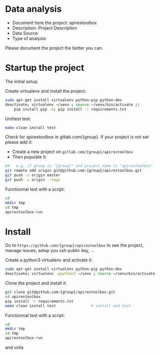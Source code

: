 # Data analysis
- Document here the project: apirestoolbox
- Description: Project Description
- Data Source:
- Type of analysis:

Please document the project the better you can.

# Startup the project

The initial setup.

Create virtualenv and install the project:
```bash
sudo apt-get install virtualenv python-pip python-dev
deactivate; virtualenv ~/venv ; source ~/venv/bin/activate ;\
    pip install pip -U; pip install -r requirements.txt
```

Unittest test:
```bash
make clean install test
```

Check for apirestoolbox in gitlab.com/{group}.
If your project is not set please add it:

- Create a new project on `gitlab.com/{group}/apirestoolbox`
- Then populate it:

```bash
##   e.g. if group is "{group}" and project_name is "apirestoolbox"
git remote add origin git@github.com:{group}/apirestoolbox.git
git push -u origin master
git push -u origin --tags
```

Functionnal test with a script:

```bash
cd
mkdir tmp
cd tmp
apirestoolbox-run
```

# Install

Go to `https://github.com/{group}/apirestoolbox` to see the project, manage issues,
setup you ssh public key, ...

Create a python3 virtualenv and activate it:

```bash
sudo apt-get install virtualenv python-pip python-dev
deactivate; virtualenv -ppython3 ~/venv ; source ~/venv/bin/activate
```

Clone the project and install it:

```bash
git clone git@github.com:{group}/apirestoolbox.git
cd apirestoolbox
pip install -r requirements.txt
make clean install test                # install and test
```
Functionnal test with a script:

```bash
cd
mkdir tmp
cd tmp
apirestoolbox-run
```

and voila
